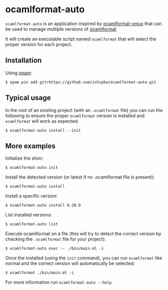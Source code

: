 # ocamlformat-auto

`ocamlformat-auto` is an application inspired by [ocamlformat-vmux](https://github.com/CraigFe/ocamlformat-vmux)
that can be used to manage multiple versions of [ocamlformat](https://github.com/ocaml-ppx/ocamlformat)

It will create an executable script named `ocamlformat` that will select the proper version for each
project.

## Installation

Using [opam](https://github.com/ocaml/opam):

```shell
$ opam pin add git+https://github.com/zshipko/ocamlformat-auto.git
```

## Typical usage

In the root of an existing project (with an `.ocamlformat` file) you can run the following
to ensure the proper `ocamlformat` version is installed and `ocamlformat` will work as
expected:

```shell
$ ocamlformat-auto install --init
```

## More examples

Initialize the shim:

```shell
$ ocamlformat-auto init
```

Install the detected version (or latest if no .ocamlformat file is present):

```shell
$ ocamlformat-auto install
```

Install a specific version:

```shell
$ ocamlformat-auto install 0.20.0
```

List installed versions:

```shell
$ ocamlformat-auto list
```

Execute ocamlformat on a file (this will try to detect the correct version
by checking the `.ocamlformat` file for your project):

```shell
$ ocamlformat-auto exec -- ./bin/main.ml -i
```

Once the installed (using the `init` command), you can run `ocamlformat`
like normal and the correct version will automatically be selected:

```shell
$ ocamlformat ./bin/main.ml -i
```

For more information run `ocamlformat-auto --help`



